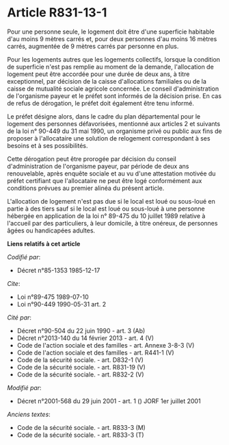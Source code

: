 # Article R831-13-1

Pour une personne seule, le logement doit être d'une superficie habitable d'au moins 9 mètres carrés et, pour deux personnes
d'au moins 16 mètres carrés, augmentée de 9 mètres carrés par personne en plus.

Pour les logements autres que les logements collectifs, lorsque la condition de superficie n'est pas remplie au moment de la
demande, l'allocation de logement peut être accordée pour une durée de deux ans, à titre exceptionnel, par décision de la
caisse d'allocations familiales ou de la caisse de mutualité sociale agricole concernée. Le conseil d'administration de
l'organisme payeur et le préfet sont informés de la décision prise. En cas de refus de dérogation, le préfet doit également
être tenu informé.

Le préfet désigne alors, dans le cadre du plan départemental pour le logement des personnes défavorisées, mentionné aux
articles 2 et suivants de la loi n° 90-449 du 31 mai 1990, un organisme privé ou public aux fins de proposer à l'allocataire
une solution de relogement correspondant à ses besoins et à ses possibilités.

Cette dérogation peut être prorogée par décision du conseil d'administration de l'organisme payeur, par période de deux ans
renouvelable, après enquête sociale et au vu d'une attestation motivée du préfet certifiant que l'allocataire ne peut être
logé conformément aux conditions prévues au premier alinéa du présent article.

L'allocation de logement n'est pas due si le local est loué ou sous-loué en partie à des tiers sauf si le local est loué ou
sous-loué à une personne hébergée en application de la loi n° 89-475 du 10 juillet 1989 relative à l'accueil par des
particuliers, à leur domicile, à titre onéreux, de personnes âgées ou handicapées adultes.

**Liens relatifs à cet article**

_Codifié par_:

  - Décret n°85-1353 1985-12-17

_Cite_:

  - Loi n°89-475 1989-07-10
  - Loi n°90-449 1990-05-31 art. 2

_Cité par_:

  - Décret n°90-504 du 22 juin 1990 - art. 3 (Ab)
  - Décret n°2013-140 du 14 février 2013 - art. 4 (V)
  - Code de l'action sociale et des familles - art. Annexe 3-8-3 (V)
  - Code de l'action sociale et des familles - art. R441-1 (V)
  - Code de la sécurité sociale. - art. D832-1 (V)
  - Code de la sécurité sociale. - art. R831-19 (V)
  - Code de la sécurité sociale. - art. R832-2 (V)

_Modifié par_:

  - Décret n°2001-568 du 29 juin 2001 - art. 1 () JORF 1er juillet 2001

_Anciens textes_:

  - Code de la sécurité sociale. - art. R833-3 (M)
  - Code de la sécurité sociale. - art. R833-3 (T)

